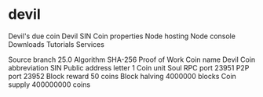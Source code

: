 # devil
Devil's due coin
Devil
SIN
Coin properties
Node hosting
Node console
Downloads
Tutorials
Services

Source branch
25.0
Algorithm
SHA-256 Proof of Work
Coin name
Devil
Coin abbreviation
SIN
Public address letter
1
Coin unit
Soul
RPC port
23951
P2P port
23952
Block reward
50 coins
Block halving
4000000 blocks
Coin supply
400000000 coins

